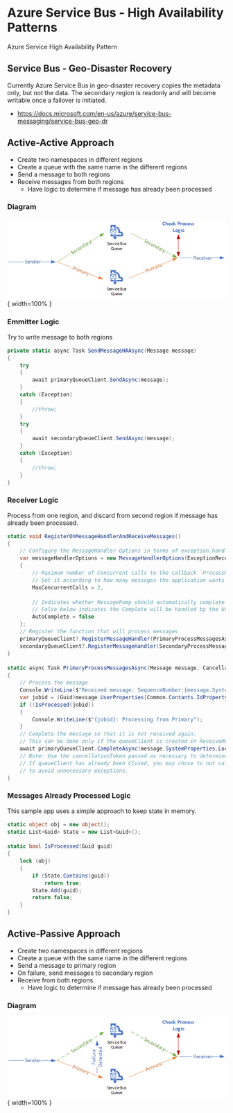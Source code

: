 # Azure Service Bus - High Availability Patterns

Azure Service High Availability Pattern

## Service Bus - Geo-Disaster Recovery

Currently Azure Service Bus in geo-disaster recovery copies the metadata only, but not the data. The secondary region is readonly and will become writable once a failover is initiated.

- https://docs.microsoft.com/en-us/azure/service-bus-messaging/service-bus-geo-dr

## Active-Active Approach

- Create two namespaces in different regions
- Create a queue with the same name in the different regions
- Send a message to both regions
- Receive messages from both regions
  - Have logic to determine if message has already been processed

### Diagram

![Alt text](active-active.png){ width=100% }


### Emmitter Logic

Try to write message to both regions

```c#
private static async Task SendMessageHAAsync(Message message)
{
    try
    {
        await primaryQueueClient.SendAsync(message);
    }
    catch (Exception)
    {
        //throw;
    }
    try
    {
        await secondaryQueueClient.SendAsync(message);
    }
    catch (Exception)
    {
        //throw;
    }
}
```

### Receiver Logic

Process from one region, and discard from second region if message has already been processed.

```c#
static void RegisterOnMessageHandlerAndReceiveMessages()
{
    // Configure the MessageHandler Options in terms of exception handling, number of concurrent messages to deliver etc.
    var messageHandlerOptions = new MessageHandlerOptions(ExceptionReceivedHandler)
    {
        // Maximum number of Concurrent calls to the callback `ProcessMessagesAsync`, set to 1 for simplicity.
        // Set it according to how many messages the application wants to process in parallel.
        MaxConcurrentCalls = 2,

        // Indicates whether MessagePump should automatically complete the messages after returning from User Callback.
        // False below indicates the Complete will be handled by the User Callback as in `ProcessMessagesAsync` below.
        AutoComplete = false
    };
    // Register the function that will process messages
    primaryQueueClient?.RegisterMessageHandler(PrimaryProcessMessagesAsync, messageHandlerOptions);
    secondaryQueueClient?.RegisterMessageHandler(SecondaryProcessMessagesAsync, messageHandlerOptions);
}

static async Task PrimaryProcessMessagesAsync(Message message, CancellationToken token)
{
    // Process the message
    Console.WriteLine($"Received message: SequenceNumber:{message.SystemProperties.SequenceNumber} Body:{Encoding.UTF8.GetString(message.Body)}");
    var jobid = (Guid)message.UserProperties[Common.Contants.IdProperty];
    if (!IsProcessed(jobid))
    {
        Console.WriteLine($"{jobid}: Processing from Primary");
    }
    // Complete the message so that it is not received again.
    // This can be done only if the queueClient is created in ReceiveMode.PeekLock mode (which is default).
    await primaryQueueClient.CompleteAsync(message.SystemProperties.LockToken);
    // Note: Use the cancellationToken passed as necessary to determine if the queueClient has already been closed.
    // If queueClient has already been Closed, you may chose to not call CompleteAsync() or AbandonAsync() etc. calls 
    // to avoid unnecessary exceptions.
}
```

### Messages Already Processed Logic

This sample app uses a simple approach to keep state in memory.

```c#
static object obj = new object();
static List<Guid> State = new List<Guid>();

static bool IsProcessed(Guid guid)
{
    lock (obj)
    {
        if (State.Contains(guid))
            return true;
        State.Add(guid);
        return false;
    }
}
```

## Active-Passive Approach

- Create two namespaces in different regions
- Create a queue with the same name in the different regions
- Send a message to primary region
- On failure, send messages to secondary region
- Receive from both regions
  - Have logic to determine if message has already been processed 

### Diagram

![Alt text](active-passive.png){ width=100% }
